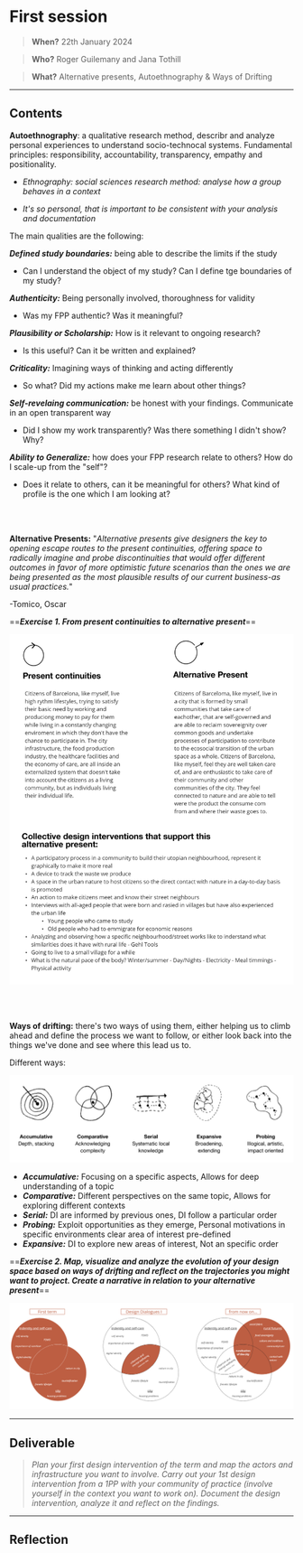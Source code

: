 # **First session**

> **When?** 22th January 2024

> **Who?** Roger Guilemany and Jana Tothill

> **What?** Alternative presents, Autoethnography & Ways of Drifting

_________________________
## **Contents**

**Autoethnography**: a qualitative research method, describr and analyze personal experiences to understand socio-technocal systems. Fundamental principles: responsibility, accountability, transparency, empathy and positionality.
	
- _Ethnography: social sciences research method: analyse how a group behaves in a context_

- _It's so personal, that is important to be consistent with your analysis and documentation_

The main qualities are the following:

**_Defined study boundaries:_** being able to describe the limits if the study

- Can I understand the object of my study? Can I define tge boundaries of my study?

**_Authenticity:_** Being personally involved, thoroughness for validity

- Was my FPP authentic? Was it meaningful?

**_Plausibility or Scholarship:_** How is it relevant to ongoing research?

- Is this useful? Can it be written and explained?

**_Criticality:_** Imagining ways of thinking and acting differently

- So what? Did my actions make me learn about other things?

**_Self-revelaing communication:_** be honest with your findings. Communicate in an open transparent way

- Did I show my work transparently? Was there something I didn't show? Why?
    
**_Ability to Generalize:_** how does your FPP research relate to others? How do I scale-up from the "self"?

- Does it relate to others, can it be meaningful for others? What kind of profile is the one which I am looking at?

<br></br>

**Alternative Presents:** "_Alternative presents give designers the key to opening escape routes to the present continuities, offering space to radically imagine and probe discontinuities that would offer different outcomes in favor of more optimistic future scenarios than the ones we are being presented as the most plausible results of our current business-as usual practices._"

-Tomico, Oscar

==**_Exercise 1. From present continuities to alternative present_**==

![](../images/Design%20Studio2/Design%20Process.jpg)


<br></br>

**Ways of drifting:** there's two ways of using them, either helping us to climb ahead and define the process we want to follow, or either look back into the things we've done and see where this lead us to.

Different ways:

![](../images/Design%20Studio2/ways%20of%20drifting.png)

- **_Accumulative:_** Focusing on a specific aspects, Allows for deep understanding of a topic
- **_Comparative:_** Different perspectives on the same topic, Allows for exploring different contexts
- **_Serial:_** DI are informed by previous ones, DI follow a particular order
- **_Probing:_** Exploit opportunities as they emerge, Personal motivations in specific environments clear area of interest pre-defined
- **_Expansive:_** DI to explore new areas of interest, Not an specific order

==**_Exercise 2. Map, visualize and analyze the evolution of your design space based on ways of drifting and reflect on the trajectories you might want to project. Create a narrative in relation to your alternative present_**==

![](../images/Design%20Studio2/my%20ways%20of%20drifting.png)

______________________________
## **Deliverable**

> _Plan your first design intervention of the term and map the actors and infrastructure you want to involve. Carry out your 1st design intervention from a 1PP with your community of practice (involve yourself in the context you want to work on). Document the design intervention, analyze it and reflect on the findings._

__________________
## **Reflection**
